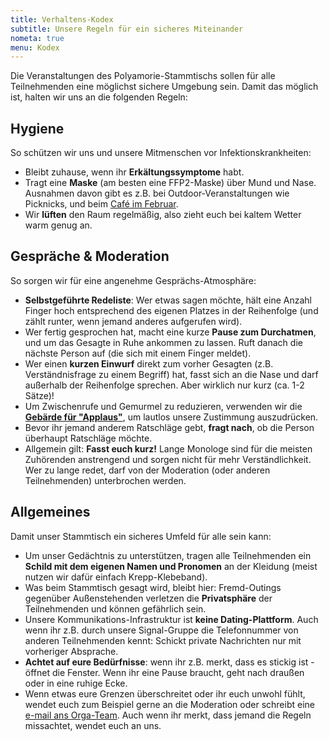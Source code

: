 ```yaml
---
title: Verhaltens-Kodex
subtitle: Unsere Regeln für ein sicheres Miteinander
nometa: true
menu: Kodex
---
```


Die Veranstaltungen des Polyamorie-Stammtischs sollen für alle Teilnehmenden eine möglichst sichere Umgebung sein. Damit das möglich ist, halten wir uns an die folgenden Regeln:

## Hygiene
So schützen wir uns und unsere Mitmenschen vor Infektionskrankheiten:

- Bleibt zuhause, wenn ihr **Erkältungssymptome** habt.
- Tragt eine **Maske** (am besten eine FFP2-Maske) über Mund und Nase. Ausnahmen davon gibt es z.B. bei Outdoor-Veranstaltungen wie Picknicks, und beim [Café im Februar](/2023-02-cafe/).
- Wir **lüften** den Raum regelmäßig, also zieht euch bei kaltem Wetter warm genug an.

## Gespräche & Moderation
So sorgen wir für eine angenehme Gesprächs-Atmosphäre:

- **Selbstgeführte Redeliste**: Wer etwas sagen möchte, hält eine Anzahl Finger hoch entsprechend des eigenen Platzes in der Reihenfolge (und zählt runter, wenn jemand anderes aufgerufen wird).
- Wer fertig gesprochen hat, macht eine kurze **Pause zum Durchatmen**, und um das Gesagte in Ruhe ankommen zu lassen. Ruft danach die nächste Person auf (die sich mit einem Finger meldet).
- Wer einen **kurzen Einwurf** direkt zum vorher Gesagten (z.B. Verständnisfrage zu einem Begriff) hat, fasst sich an die Nase und darf außerhalb der Reihenfolge sprechen. Aber wirklich nur kurz (ca. 1-2 Sätze)!
- Um Zwischenrufe und Gemurmel zu reduzieren, verwenden wir die [**Gebärde für "Applaus"**](https://signdict.org/entry/991), um lautlos unsere Zustimmung auszudrücken.
- Bevor ihr jemand anderem Ratschläge gebt, **fragt nach**, ob die Person überhaupt Ratschläge möchte.
- Allgemein gilt: **Fasst euch kurz!** Lange Monologe sind für die meisten Zuhörenden anstrengend und sorgen nicht für mehr Verständlichkeit. Wer zu lange redet, darf von der Moderation (oder anderen Teilnehmenden) unterbrochen werden.

## Allgemeines
Damit unser Stammtisch ein sicheres Umfeld für alle sein kann:

- Um unser Gedächtnis zu unterstützen, tragen alle Teilnehmenden ein **Schild mit dem eigenen Namen und Pronomen** an der Kleidung (meist nutzen wir dafür einfach Krepp-Klebeband).
- Was beim Stammtisch gesagt wird, bleibt hier: Fremd-Outings gegenüber Außenstehenden verletzen die **Privatsphäre** der Teilnehmenden und können gefährlich sein.
- Unsere Kommunikations-Infrastruktur ist **keine Dating-Plattform**. Auch wenn ihr z.B. durch unsere Signal-Gruppe die Telefonnummer von anderen Teilnehmenden kennt: Schickt private Nachrichten nur mit vorheriger Absprache.
- **Achtet auf eure Bedürfnisse**: wenn ihr z.B. merkt, dass es stickig ist - öffnet die Fenster. Wenn ihr eine Pause braucht, geht nach draußen oder in eine ruhige Ecke.
- Wenn etwas eure Grenzen überschreitet oder ihr euch unwohl fühlt, wendet euch zum Beispiel gerne an die Moderation oder schreibt eine [e-mail ans Orga-Team](/kontakt). Auch wenn ihr merkt, dass jemand die Regeln missachtet, wendet euch an uns.
